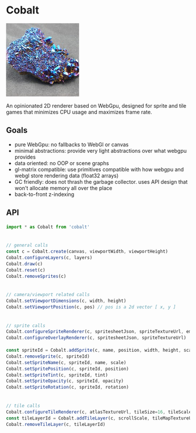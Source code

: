 # Cobalt

![A chunk of cobalt](cobalt2.jpeg)

An opinionated 2D renderer based on WebGpu, designed for sprite and tile games that minimizes CPU usage and maximizes frame rate.


## Goals

* pure WebGpu: no fallbacks to WebGl or canvas
* minimal abstractions: provide very light abstractions over what webgpu provides
* data oriented: no OOP or scene graphs
* gl-matrix compatible: use primitives compatible with how webgpu and webgl store rendering data (float32 arrays)
* GC friendly: does not thrash the garbage collector. uses API design that won't allocate memory all over the place
* back-to-front z-indexing


## API

```js
import * as Cobalt from 'cobalt'


// general calls
const c = Cobalt.create(canvas, viewportWidth, viewportHeight)
Cobalt.configureLayers(c, layers)
Cobalt.draw(c)
Cobalt.reset(c)
Cobalt.removeSprites(c)


// camera/viewport related calls
Cobalt.setViewportDimensions(c, width, height)
Cobalt.setViewportPosition(c, pos) // pos is a 2d vector [ x, y ]


// sprite calls
Cobalt.configureSpriteRenderer(c, spritesheetJson, spriteTextureUrl, emissiveSpriteTextureUrl)
Cobalt.configureOverlayRenderer(c, spritesheetJson, spriteTextureUrl)

const spriteId = Cobalt.addSprite(c, name, position, width, height, scale, tint, opacity, rotation, zIndex)
Cobalt.removeSprite(c, spriteId)
Cobalt.setSpriteName(c, spriteId, name, scale)
Cobalt.setSpritePosition(c, spriteId, position)
Cobalt.setSpriteTint(c, spriteId, tint)
Cobalt.setSpriteOpacity(c, spriteId, opacity)
Cobalt.setSpriteRotation(c, spriteId, rotation)


// tile calls
Cobalt.configureTileRenderer(c, atlasTextureUrl, tileSize=16, tileScale=1.0)
const tileLayerId = Cobalt.addTileLayer(c, scrollScale, tileMapTextureUrl, zIndex)
Cobalt.removeTileLayer(c, tileLayerId)
```
